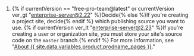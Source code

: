 1. {% if currentVersion == "free-pro-team@latest" or currentVersion ver_gt "enterprise-server@2.22" %}Decide{% else %}If you're creating a project site, decide{% endif %} which publishing source you want to use. {% if currentVersion ver_lt "enterprise-server@2.23" %}If you're creating a user or organization site, you must store your site's source code on the `master` branch.{% endif %} For more information, see "[About {{ site.data.variables.product.prodname_pages }}](/articles/about-github-pages#publishing-sources-for-github-pages-sites)."
